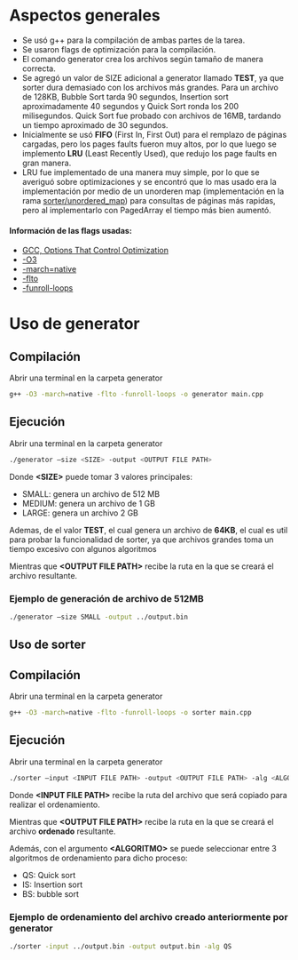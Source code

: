 # Aspectos generales
* Se usó g++ para la compilación de ambas partes de la tarea.
* Se usaron flags de optimización para la compilación.
* El comando generator crea los archivos según tamaño de manera correcta.
* Se agregó un valor de SIZE adicional a generator llamado **TEST**, ya que sorter dura demasiado con los archivos más grandes. Para un archivo de 128KB, Bubble Sort tarda 90 segundos, Insertion sort aproximadamente 40 segundos y Quick Sort ronda los 200 milisegundos. Quick Sort fue probado con archivos de 16MB, tardando un tiempo aproximado de 30 segundos.
* Inicialmente se usó **FIFO** (First In, First Out) para el remplazo de páginas cargadas, pero los pages faults fueron muy altos, por lo que luego se implemento **LRU** (Least Recently Used), que redujo los page faults en gran manera.
* LRU fue implementado de una manera muy simple, por lo que se averiguó sobre optimizaciones y se encontró que lo mas usado era la implementación por medio de un unorderen map (implementación en la rama [sorter/unordered_map](https://github.com/Joel-Barboza/Datos_II-Tarea_1/tree/sorter/unordered_map)) para consultas de páginas más rapidas, pero al implementarlo con PagedArray el tiempo más bien aumentó.

#### Información de las flags usadas: 
* [GCC, Options That Control Optimization](https://gcc.gnu.org/onlinedocs/gcc/Optimize-Options.html)
* [-O3](https://gcc.gnu.org/onlinedocs/gcc/Optimize-Options.html#index-O3)
* [-march=native](https://gcc.gnu.org/onlinedocs/gcc/x86-Options.html#index-march-16)
* [-flto](https://gcc.gnu.org/onlinedocs/gcc/Optimize-Options.html#index-flto)
* [-funroll-loops](https://gcc.gnu.org/onlinedocs/gcc/Optimize-Options.html#index-funroll-loops)

# Uso de generator

## Compilación
Abrir una terminal en la carpeta generator
```bash
g++ -O3 -march=native -flto -funroll-loops -o generator main.cpp
```


## Ejecución
Abrir una terminal en la carpeta generator
```bash
./generator –size <SIZE> -output <OUTPUT FILE PATH>
```
Donde **\<SIZE>** puede tomar 3 valores principales:
* SMALL: genera un archivo de 512 MB
* MEDIUM: genera un archivo de 1 GB
* LARGE: genera un archivo 2 GB

Ademas, de el valor **TEST**, el cual genera un archivo de **64KB**, el cual es util para probar la funcionalidad de sorter, ya que archivos grandes toma un tiempo excesivo con algunos algoritmos

Mientras que **\<OUTPUT FILE PATH>** recibe la ruta en la que se creará el archivo resultante.

### Ejemplo de generación de archivo de 512MB
```bash
./generator –size SMALL -output ../output.bin
```

## Uso de sorter

## Compilación
Abrir una terminal en la carpeta generator
```bash
g++ -O3 -march=native -flto -funroll-loops -o sorter main.cpp
```


## Ejecución
Abrir una terminal en la carpeta generator
```bash
./sorter –input <INPUT FILE PATH> -output <OUTPUT FILE PATH> -alg <ALGORITMO>
```
Donde **\<INPUT FILE PATH>** recibe la ruta del archivo que será copiado para realizar el ordenamiento.

Mientras que **\<OUTPUT FILE PATH>** recibe la ruta en la que se creará el archivo **ordenado** resultante.

Además, con el argumento **\<ALGORITMO>** se puede seleccionar entre 3 algoritmos de ordenamiento para dicho proceso:
* QS: Quick sort
* IS: Insertion sort
* BS: bubble sort


### Ejemplo de ordenamiento del archivo creado anteriormente por generator
```bash
./sorter -input ../output.bin -output output.bin -alg QS
```


